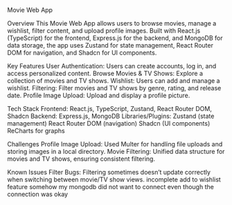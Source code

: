 Movie Web App 

Overview
This Movie Web App allows users to browse movies, manage a wishlist, filter content, and upload profile images. Built with React.js (TypeScript) for the frontend, Express.js for the backend, and MongoDB for data storage, the app uses Zustand for state management, React Router DOM for navigation, and Shadcn for UI components.

Key Features
User Authentication: Users can create accounts, log in, and access personalized content.
Browse Movies & TV Shows: Explore a collection of movies and TV shows.
Wishlist: Users can add and manage a wishlist.
Filtering: Filter movies and TV shows by genre, rating, and release date.
Profile Image Upload: Upload and display a profile picture.

Tech Stack
Frontend: React.js, TypeScript, Zustand, React Router DOM, Shadcn
Backend: Express.js, MongoDB
Libraries/Plugins:
Zustand (state management)
React Router DOM (navigation)
Shadcn (UI components)
ReCharts for graphs

Challenges 
Profile Image Upload: Used Multer for handling file uploads and storing images in a local directory.
Movie Filtering: Unified data structure for movies and TV shows, ensuring consistent filtering.


Known Issues
Filter Bugs: Filtering sometimes doesn’t update correctly when switching between movie/TV show views.
incomplete add to wishlist feature
somehow my mongodb did not want to connect even though the connection was okay
